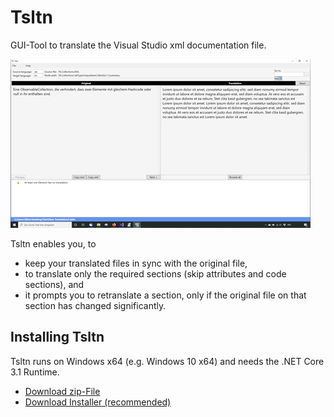 # Tsltn
GUI-Tool to translate the Visual Studio xml documentation file.

![Screenshot](screenshot.png)

Tsltn enables you, to
* keep your translated files in sync with the original file,
* to translate only the required sections (skip attributes and code sections), and
* it prompts you to retranslate a section, only if the original file on that section has changed significantly.


## Installing Tsltn

Tsltn runs on Windows x64 (e.g. Windows 10 x64) and needs the .NET Core 3.1 Runtime.

* [Download zip-File]()
* [Download Installer (recommended)]()
        
